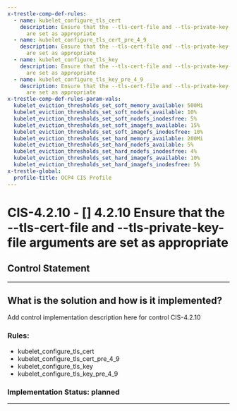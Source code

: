```yaml
---
x-trestle-comp-def-rules:
  - name: kubelet_configure_tls_cert
    description: Ensure that the --tls-cert-file and --tls-private-key-file arguments
      are set as appropriate
  - name: kubelet_configure_tls_cert_pre_4_9
    description: Ensure that the --tls-cert-file and --tls-private-key-file arguments
      are set as appropriate
  - name: kubelet_configure_tls_key
    description: Ensure that the --tls-cert-file and --tls-private-key-file arguments
      are set as appropriate
  - name: kubelet_configure_tls_key_pre_4_9
    description: Ensure that the --tls-cert-file and --tls-private-key-file arguments
      are set as appropriate
x-trestle-comp-def-rules-param-vals:
  kubelet_eviction_thresholds_set_soft_memory_available: 500Mi
  kubelet_eviction_thresholds_set_soft_nodefs_available: 10%
  kubelet_eviction_thresholds_set_soft_nodefs_inodesfree: 5%
  kubelet_eviction_thresholds_set_soft_imagefs_available: 15%
  kubelet_eviction_thresholds_set_soft_imagefs_inodesfree: 10%
  kubelet_eviction_thresholds_set_hard_memory_available: 200Mi
  kubelet_eviction_thresholds_set_hard_nodefs_available: 5%
  kubelet_eviction_thresholds_set_hard_nodefs_inodesfree: 4%
  kubelet_eviction_thresholds_set_hard_imagefs_available: 10%
  kubelet_eviction_thresholds_set_hard_imagefs_inodesfree: 5%
x-trestle-global:
  profile-title: OCP4 CIS Profile
---
```


# CIS-4.2.10 - \[\] 4.2.10 Ensure that the --tls-cert-file and --tls-private-key-file arguments are set as appropriate

## Control Statement

______________________________________________________________________

## What is the solution and how is it implemented?

<!-- For implementation status enter one of: implemented, partial, planned, alternative, not-applicable -->

<!-- Note that the list of rules under ### Rules: is read-only and changes will not be captured after assembly to JSON -->

Add control implementation description here for control CIS-4.2.10

### Rules:

  - kubelet_configure_tls_cert
  - kubelet_configure_tls_cert_pre_4_9
  - kubelet_configure_tls_key
  - kubelet_configure_tls_key_pre_4_9

### Implementation Status: planned

______________________________________________________________________
